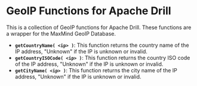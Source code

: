 # GeoIP Functions for Apache Drill
This is a collection of GeoIP functions for Apache Drill. These functions are a wrapper for the MaxMind GeoIP Database.

* **`getCountryName( <ip> )`**:  This function returns the country name of the IP address, "Unknown" if the IP is unknown or invalid.
* **`getCountryISOCode( <ip> )`**:  This function returns the country ISO code of the IP address, "Unknown" if the IP is unknown or invalid.
* **`getCityName( <ip> )`**:  This function returns the city name of the IP address, "Unknown" if the IP is unknown or invalid.
